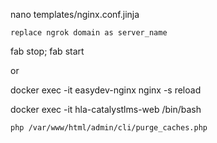 nano templates/nginx.conf.jinja

    replace ngrok domain as server_name

fab stop; fab start

or

docker exec -it easydev-nginx nginx -s reload

docker exec -it hla-catalystlms-web /bin/bash

    php /var/www/html/admin/cli/purge_caches.php